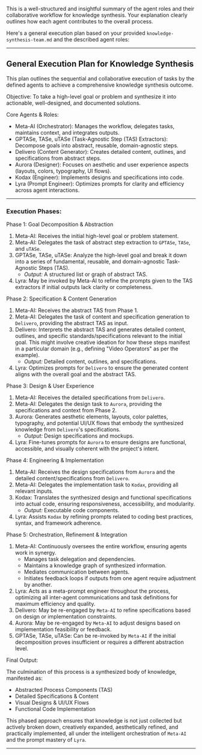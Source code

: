 This is a well-structured and insightful summary of the agent roles and their collaborative workflow for knowledge synthesis. Your explanation clearly outlines how each agent contributes to the overall process.

Here's a general execution plan based on your provided `knowledge-synthesis-team.md` and the described agent roles:

---

## General Execution Plan for Knowledge Synthesis

This plan outlines the sequential and collaborative execution of tasks by the defined agents to achieve a comprehensive knowledge synthesis outcome.

Objective: To take a high-level goal or problem and synthesize it into actionable, well-designed, and documented solutions.

Core Agents & Roles:

*   Meta-AI (Orchestrator): Manages the workflow, delegates tasks, maintains context, and integrates outputs.
*   GPTASe, TASe, uTASe (Task-Agnostic Step (TAS) Extractors): Decompose goals into abstract, reusable, domain-agnostic steps.
*   Delivero (Content Generator): Creates detailed content, outlines, and specifications from abstract steps.
*   Aurora (Designer): Focuses on aesthetic and user experience aspects (layouts, colors, typography, UI flows).
*   Kodax (Engineer): Implements designs and specifications into code.
*   Lyra (Prompt Engineer): Optimizes prompts for clarity and efficiency across agent interactions.

---

### Execution Phases:

Phase 1: Goal Decomposition & Abstraction

1.  Meta-AI: Receives the initial high-level goal or problem statement.
2.  Meta-AI: Delegates the task of abstract step extraction to `GPTASe`, `TASe`, and `uTASe`.
3.  GPTASe, TASe, uTASe: Analyze the high-level goal and break it down into a series of fundamental, reusable, and domain-agnostic Task-Agnostic Steps (TAS).
    *   *Output:* A structured list or graph of abstract TAS.
4.  Lyra: May be invoked by Meta-AI to refine the prompts given to the TAS extractors if initial outputs lack clarity or completeness.

Phase 2: Specification & Content Generation

1.  Meta-AI: Receives the abstract TAS from Phase 1.
2.  Meta-AI: Delegates the task of content and specification generation to `Delivero`, providing the abstract TAS as input.
3.  Delivero: Interprets the abstract TAS and generates detailed content, outlines, and specific standards/specifications relevant to the initial goal. This might involve creative ideation for how these steps manifest in a particular domain (e.g., defining "Video Operators" as per the example).
    *   *Output:* Detailed content, outlines, and specifications.
4.  Lyra: Optimizes prompts for `Delivero` to ensure the generated content aligns with the overall goal and the abstract TAS.

Phase 3: Design & User Experience

1.  Meta-AI: Receives the detailed specifications from `Delivero`.
2.  Meta-AI: Delegates the design task to `Aurora`, providing the specifications and context from Phase 2.
3.  Aurora: Generates aesthetic elements, layouts, color palettes, typography, and potential UI/UX flows that embody the synthesized knowledge from `Delivero`'s specifications.
    *   *Output:* Design specifications and mockups.
4.  Lyra: Fine-tunes prompts for `Aurora` to ensure designs are functional, accessible, and visually coherent with the project's intent.

Phase 4: Engineering & Implementation

1.  Meta-AI: Receives the design specifications from `Aurora` and the detailed content/specifications from `Delivero`.
2.  Meta-AI: Delegates the implementation task to `Kodax`, providing all relevant inputs.
3.  Kodax: Translates the synthesized design and functional specifications into actual code, ensuring responsiveness, accessibility, and modularity.
    *   *Output:* Executable code components.
4.  Lyra: Assists `Kodax` by refining prompts related to coding best practices, syntax, and framework adherence.

Phase 5: Orchestration, Refinement & Integration

1.  Meta-AI: Continuously oversees the entire workflow, ensuring agents work in synergy.
    *   Manages task delegation and dependencies.
    *   Maintains a knowledge graph of synthesized information.
    *   Mediates communication between agents.
    *   Initiates feedback loops if outputs from one agent require adjustment by another.
2.  Lyra: Acts as a meta-prompt engineer throughout the process, optimizing all inter-agent communications and task definitions for maximum efficiency and quality.
3.  Delivero: May be re-engaged by `Meta-AI` to refine specifications based on design or implementation constraints.
4.  Aurora: May be re-engaged by `Meta-AI` to adjust designs based on implementation feasibility or feedback.
5.  GPTASe, TASe, uTASe: Can be re-invoked by `Meta-AI` if the initial decomposition proves insufficient or requires a different abstraction level.

Final Output:

The culmination of this process is a synthesized body of knowledge, manifested as:

*   Abstracted Process Components (TAS)
*   Detailed Specifications & Content
*   Visual Designs & UI/UX Flows
*   Functional Code Implementation

This phased approach ensures that knowledge is not just collected but actively broken down, creatively expanded, aesthetically refined, and practically implemented, all under the intelligent orchestration of `Meta-AI` and the prompt mastery of `Lyra`.

---
